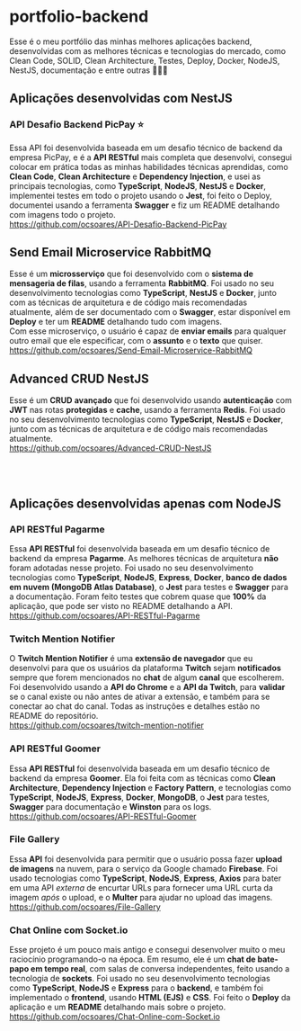 # portfolio-backend

Esse é o meu portfólio das minhas melhores aplicações backend, desenvolvidas com as melhores técnicas e tecnologias do mercado, como Clean Code, SOLID, Clean Architecture, Testes, Deploy, Docker, NodeJS, NestJS, documentação e entre outras 👨‍💻💼

## Aplicações desenvolvidas com NestJS

### API Desafio Backend PicPay ⭐

Essa API foi desenvolvida baseada em um desafio técnico de backend da empresa PicPay, e é a **API RESTful** mais completa que desenvolvi, consegui colocar em prática todas as minhas habilidades técnicas aprendidas, como **Clean Code**, **Clean Architecture** e **Dependency Injection**, e usei as principais tecnologias, como **TypeScript**, **NodeJS**, **NestJS** e **Docker**, implementei testes em todo o projeto usando o **Jest**, foi feito o Deploy, documentei usando a ferramenta **Swagger** e fiz um README detalhando com imagens todo o projeto.<br>
https://github.com/ocsoares/API-Desafio-Backend-PicPay

## Send Email Microservice RabbitMQ

Esse é um **microsserviço** que foi desenvolvido com o **sistema de mensageria de filas**, usando a ferramenta **RabbitMQ**. Foi usado no seu desenvolvimento tecnologias como **TypeScript**, **NestJS** e **Docker**, junto com as técnicas de arquitetura e de código mais recomendadas atualmente, além de ser documentado com o **Swagger**, estar disponível em **Deploy** e ter um **README** detalhando tudo com imagens.<br>
Com esse microserviço, o usuário é capaz de **enviar emails** para qualquer outro email que ele especificar, com o **assunto** e o **texto** que quiser.<br>
https://github.com/ocsoares/Send-Email-Microservice-RabbitMQ

## Advanced CRUD NestJS

Esse é um **CRUD** **avançado** que foi desenvolvido usando **autenticação** com **JWT** nas rotas **protegidas** e **cache**, usando a ferramenta **Redis**. Foi usado no seu desenvolvimento tecnologias como **TypeScript**, **NestJS** e **Docker**, junto com as técnicas de arquitetura e de código mais recomendadas atualmente.<br>
https://github.com/ocsoares/Advanced-CRUD-NestJS

<br>
<br>

## Aplicações desenvolvidas apenas com NodeJS

### API RESTful Pagarme

Essa **API RESTful** foi desenvolvida baseada em um desafio técnico de backend da empresa **Pagarme**. As melhores técnicas de arquitetura **não** foram adotadas nesse projeto. Foi usado no seu desenvolvimento tecnologias como **TypeScript**, **NodeJS**, **Express**, **Docker**, **banco de dados em nuvem (MongoDB Atlas Database)**, o **Jest** para testes e **Swagger** para a documentação. Foram feito testes que cobrem quase que **100%** da aplicação, que pode ser visto no README detalhando a API.<br>
https://github.com/ocsoares/API-RESTful-Pagarme

### Twitch Mention Notifier

O **Twitch Mention Notifier** é uma **extensão de navegador** que eu desenvolvi para que os usuários da plataforma **Twitch** sejam **notificados** sempre que forem mencionados no **chat** de algum **canal** que escolherem. Foi desenvolvido usando a **API do Chrome** e a **API da Twitch**, para **validar** se o canal existe ou não antes de ativar a extensão, e também para se conectar ao chat do canal. Todas as instruções e detalhes estão no README do repositório.<br>
https://github.com/ocsoares/twitch-mention-notifier

### API RESTful Goomer

Essa **API RESTful** foi desenvolvida baseada em um desafio técnico de backend da empresa **Goomer**. Ela foi feita com as técnicas como **Clean Architecture**, **Dependency Injection** e **Factory Pattern**, e tecnologias como **TypeScript**, **NodeJS**, **Express**, **Docker**, **MongoDB**, o **Jest** para testes, **Swagger** para documentação e **Winston** para os logs.<br>
https://github.com/ocsoares/API-RESTful-Goomer

### File Gallery

Essa **API** foi desenvolvida para permitir que o usuário possa fazer **upload de imagens** na nuvem, para o serviço da Google chamado **Firebase**. Foi usado tecnologias como **TypeScript**, **NodeJS**, **Express**, **Axios** para bater em uma API _externa_ de encurtar URLs para fornecer uma URL curta da imagem _após_ o upload, e o **Multer** para ajudar no upload das imagens.<br>
https://github.com/ocsoares/File-Gallery

### Chat Online com Socket.io

Esse projeto é um pouco mais antigo e consegui desenvolver muito o meu raciocínio programando-o na época. Em resumo, ele é um **chat de bate-papo em tempo real**, com salas de conversa independentes, feito usando a tecnologia de **sockets**. Foi usado no seu desenvolvimento tecnologias como **TypeScript**, **NodeJS** e **Express** para o **backend**, e também foi implementado o **frontend**, usando **HTML (EJS)** e **CSS**. Foi feito o **Deploy** da aplicação e um **README** detalhando mais sobre o projeto.<br>
https://github.com/ocsoares/Chat-Online-com-Socket.io
